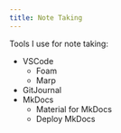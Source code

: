 ```yaml
---
title: Note Taking
---
```


Tools I use for note taking:

- VSCode
  - Foam
  - Marp
- GitJournal
- MkDocs
  - Material for MkDocs
  - Deploy MkDocs
